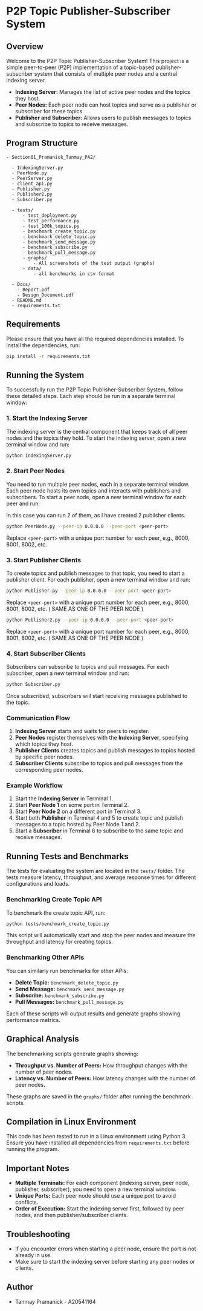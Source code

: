 # P2P Topic Publisher-Subscriber System

## Overview

Welcome to the P2P Topic Publisher-Subscriber System! This project is a simple peer-to-peer (P2P) implementation of a topic-based publisher-subscriber system that consists of multiple peer nodes and a central indexing server.

- **Indexing Server:** Manages the list of active peer nodes and the topics they host.
- **Peer Nodes:** Each peer node can host topics and serve as a publisher or subscriber for these topics.
- **Publisher and Subscriber:** Allows users to publish messages to topics and subscribe to topics to receive messages.

## Program Structure

```
- Section01_Pramanick_Tanmay_PA2/
  
  - IndexingServer.py
  - PeerNode.py
  - PeerServer.py
  - client_api.py
  - Publisher.py
  - Publisher2.py
  - Subscriber.py

  - tests/
      - test_deployment.py
      - test_performance.py
      - test_100k_topics.py
      - benchmark_create_topic.py
      - benchmark_delete_topic.py
      - benchmark_send_message.py
      - benchmark_subscribe.py
      - benchmark_pull_message.py
      - graphs/
          - All screenshots of the test output (graphs)
      - data/
          - all benchmarks in csv format
        
  - Docs/
    - Report.pdf
    - Design_Document.pdf
  - README.md
  - requirements.txt
```

## Requirements

Please ensure that you have all the required dependencies installed. To install the dependencies, run:

```sh
pip install -r requirements.txt
```

## Running the System

To successfully run the P2P Topic Publisher-Subscriber System, follow these detailed steps. Each step should be run in a separate terminal window:

### 1. Start the Indexing Server

The indexing server is the central component that keeps track of all peer nodes and the topics they hold. To start the indexing server, open a new terminal window and run:

```sh
python IndexingServer.py
```

### 2. Start Peer Nodes

You need to run multiple peer nodes, each in a separate terminal window. Each peer node hosts its own topics and interacts with publishers and subscribers. To start a peer node, open a new terminal window for each peer and run: 

In this case you can run 2 of them, as I have created 2 publisher clients.

```sh
python PeerNode.py --peer-ip 0.0.0.0 --peer-port <peer-port>
```

Replace `<peer-port>` with a unique port number for each peer, e.g., 8000, 8001, 8002, etc.


### 3. Start Publisher Clients

To create topics and publish messages to that topic, you need to start a publisher client. For each publisher, open a new terminal window and run:

```sh
python Publisher.py --peer-ip 0.0.0.0 --peer-port <peer-port>
```
Replace `<peer-port>` with a unique port number for each peer, e.g., 8000, 8001, 8002, etc. ( SAME AS ONE OF THE PEER NODE )

```sh
python Publisher2.py --peer-ip 0.0.0.0 --peer-port <peer-port>
```
Replace `<peer-port>` with a unique port number for each peer, e.g., 8000, 8001, 8002, etc. ( SAME AS ONE OF THE PEER NODE )

### 4. Start Subscriber Clients

Subscribers can subscribe to topics and pull messages. For each subscriber, open a new terminal window and run:

```sh
python Subscriber.py
```

Once subscribed, subscribers will start receiving messages published to the topic.

### Communication Flow

1. **Indexing Server** starts and waits for peers to register.
2. **Peer Nodes** register themselves with the **Indexing Server**, specifying which topics they host.
3. **Publisher Clients** creates topics and publish messages to topics hosted by specific peer nodes.
4. **Subscriber Clients** subscribe to topics and pull messages from the corresponding peer nodes.

### Example Workflow

1. Start the **Indexing Server** in Terminal 1.
2. Start **Peer Node 1** on some port in Terminal 2.
3. Start **Peer Node 2** on a different port in Terminal 3.
4. Start both **Publisher** in Terminal 4 and 5 to create topic and publish messages to a topic hosted by Peer Node 1 and 2.
5. Start a **Subscriber** in Terminal 6 to subscribe to the same topic and receive messages.

## Running Tests and Benchmarks

The tests for evaluating the system are located in the `tests/` folder. The tests measure latency, throughput, and average response times for different configurations and loads.

### Benchmarking Create Topic API

To benchmark the create topic API, run:

```sh
python tests/benchmark_create_topic.py
```

This script will automatically start and stop the peer nodes and measure the throughput and latency for creating topics.

### Benchmarking Other APIs

You can similarly run benchmarks for other APIs:

- **Delete Topic:** `benchmark_delete_topic.py`
- **Send Message:** `benchmark_send_message.py`
- **Subscribe:** `benchmark_subscribe.py`
- **Pull Messages:** `benchmark_pull_message.py`

Each of these scripts will output results and generate graphs showing performance metrics.

## Graphical Analysis

The benchmarking scripts generate graphs showing:

- **Throughput vs. Number of Peers:** How throughput changes with the number of peer nodes.
- **Latency vs. Number of Peers:** How latency changes with the number of peer nodes.

These graphs are saved in the `graphs/` folder after running the benchmark scripts.

## Compilation in Linux Environment

This code has been tested to run in a Linux environment using Python 3. Ensure you have installed all dependencies from `requirements.txt` before running the program.

## Important Notes

- **Multiple Terminals:** For each component (indexing server, peer node, publisher, subscriber), you need to open a new terminal window.
- **Unique Ports:** Each peer node should use a unique port to avoid conflicts.
- **Order of Execution:** Start the indexing server first, followed by peer nodes, and then publisher/subscriber clients.

## Troubleshooting

- If you encounter errors when starting a peer node, ensure the port is not already in use.
- Make sure to start the indexing server before starting any peer nodes or clients.

## Author
- Tanmay Pramanick - A20541164

